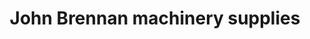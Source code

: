 ---
title: "John Brennan machinery supplies"
url: /kilkenny/john-brennan-machinery-supplies/
shop: shop
---